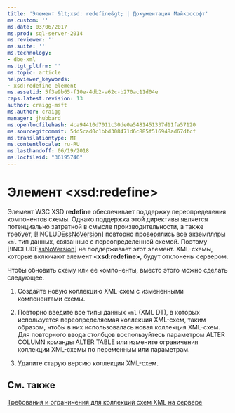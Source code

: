 ```yaml
---
title: 'Элемент &lt;xsd: redefine&gt; | Документация Майкрософт'
ms.custom: ''
ms.date: 03/06/2017
ms.prod: sql-server-2014
ms.reviewer: ''
ms.suite: ''
ms.technology:
- dbe-xml
ms.tgt_pltfrm: ''
ms.topic: article
helpviewer_keywords:
- xsd:redefine element
ms.assetid: 5f3e9b65-f10e-4db2-a62c-b270ac11d04e
caps.latest.revision: 13
author: craigg-msft
ms.author: craigg
manager: jhubbard
ms.openlocfilehash: 4ca94410d7011c30de0a5481451337d11fa57120
ms.sourcegitcommit: 5dd5cad0c1bbd308471d6c885f516948ad67dfcf
ms.translationtype: MT
ms.contentlocale: ru-RU
ms.lasthandoff: 06/19/2018
ms.locfileid: "36195746"
---
```

# <a name="the-ltxsdredefinegt-element"></a>Элемент &lt;xsd:redefine&gt;
  Элемент W3C XSD **redefine** обеспечивает поддержку переопределения компонентов схемы. Однако поддержка этой директивы является потенциально затратной в смысле производительности, а также требует, [!INCLUDE[ssNoVersion](../../includes/ssnoversion-md.md)] повторно проверялись все экземпляры `xml` тип данных, связанные с переопределенной схемой. Поэтому [!INCLUDE[ssNoVersion](../../includes/ssnoversion-md.md)] не поддерживает этот элемент. XML-схемы, которые включают элемент **\<xsd:redefine>**, будут отклонены сервером.  
  
 Чтобы обновить схему или ее компоненты, вместо этого можно сделать следующее.  
  
1.  Создайте новую коллекцию XML-схем с измененными компонентами схемы.  
  
2.  Повторно введите все типы данных `xml` (XML DT), в которых используется переопределяемая коллекция XML-схем, таким образом, чтобы в них использовалась новая коллекция XML-схем. Для повторного ввода столбцов воспользуйтесь параметром ALTER COLUMN команды ALTER TABLE или измените ограничения коллекции XML-схемы по переменным или параметрам.  
  
3.  Удалите старую версию коллекции XML-схем.  
  
## <a name="see-also"></a>См. также  
 [Требования и ограничения для коллекций схем XML на сервере](requirements-and-limitations-for-xml-schema-collections-on-the-server.md)  
  
  